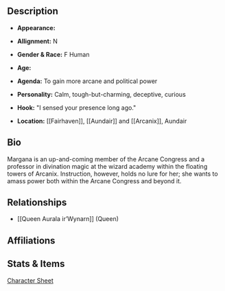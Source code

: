 ## Description
- **Appearance:** 

- **Allignment:** N

- **Gender & Race:** F Human

- **Age:** 

- **Agenda:** To gain more arcane and political power

- **Personality:** Calm, tough-but-charming, deceptive, curious

- **Hook:** "I sensed your presence long ago."

- **Location:** [[Fairhaven]], [[Aundair]] and [[Arcanix]], Aundair

## Bio
Margana is an up-and-coming member of the Arcane Congress and a professor in divination magic at the wizard academy within the floating towers of Arcanix. Instruction, however, holds no lure for her; she wants to amass power both within the Arcane Congress and beyond it.

## Relationships
- [[Queen Aurala ir’Wynarn]] (Queen)

## Affiliations

## Stats & Items
[Character Sheet](https://ddb.ac/characters/46784176/ZPB8C1)